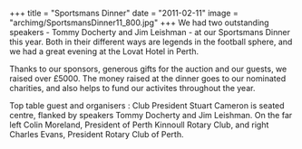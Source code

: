 +++
title = "Sportsmans Dinner"
date = "2011-02-11"
image = "archimg/SportsmansDinner11_800.jpg"
+++
We had two outstanding speakers - Tommy Docherty and Jim Leishman - at our Sportsmans Dinner this year. Both in their different ways are legends in the football sphere, and we had a great evening at the Lovat Hotel in Perth.

Thanks to our sponsors, generous gifts for the auction and our guests, we raised over £5000. The money raised at the dinner goes to our nominated charities, and also helps to fund our activites throughout the year.

Top table guest and organisers : Club President Stuart Cameron is seated centre, flanked by speakers Tommy Docherty and Jim Leishman. On the far left Colin Moreland, President of Perth Kinnoull Rotary Club, and right Charles Evans, President Rotary Club of Perth.